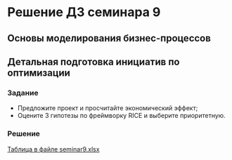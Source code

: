﻿# Решение ДЗ семинара 9
## Основы моделирования бизнес-процессов
## Детальная подготовка инициатив по оптимизации

### Задание

- Предложите проект и просчитайте экономический эффект;
- Оцените 3 гипотезы по фреймворку RICE и выберите приоритетную.


### Решение
             
[Таблица в файле seminar9.xlsx](./seminar9.xlsx)
